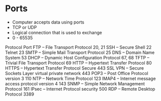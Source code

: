 # Ports 

- Computer accepts data using ports
- TCP or UDP
- Logical connection that is used to exchange
- 0 - 65535

Protocol	Port
FTP – File Transport Protocol	                            20, 21
SSH – Secure Shell	                                            22
Telnet                                                      	23
SMTP – Simple Mail Transport Protocol	                        25
DNS – Domain Name System	                                    53
DHCP – Dynamic Host Configuration Protocol              	67, 68
TFTP – Trivial File Transport Protocol                      	69
HTTP – Hypertext Transfer Protocol	                            80
HTTPS – Hypertext Transfer Protocol Secure                  	443
SSL VPN – Secure Sockets Layer virtual private network      	443
POP3 – Post Office Protocol version 3	                        110
NTP – Network Time Protocol	                                    123
IMAP4 – Internet message access protocol version 4              143
SNMP – Simple Network Management Protocol	                    161
IPsec – Internet Protocol security                              500
RDP – Remote Desktop Protocol                                   3389